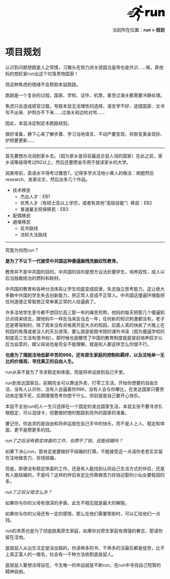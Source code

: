 <div align="right"><a href="https://github.com/YuXiang187/run"><img src="./assets/run_logo.svg" alt="SVG Image" height="50"></a></div>
<p align="right">当前所在位置：<strong>run > 规划</strong></p>

# 项目规划

认识到问题想跑是人之常情，习猪头在努力闭关锁国当皇帝也是共识……唉，真他妈的想赶紧run出这个垃圾贵物国家！

但这种焦虑的情绪不会帮助本鼠跑路。

跑路是一个复杂的过程，国家、学校、证件、机票，甚至过海关都需要冷静处理。

焦虑只会造成感官过载，导致本鼠无法理性的选择，语言学不好、选错国家、文书写不出来、护照办不下来……过海关和边检对骂……

因此，本鼠决定制定本跑路规划。

做好准备，静下心来了解步骤、学习当地语言、不动产要变现、存款变美金现钞、护照要更新……

---

首先要想办法润到家乡去。（因为家乡是目前最适合鼠人润的国家）在此之前，家乡话等级得考过N2以上，然后还要攒金币用于就读家乡的大学。

润美帝前，英语水平得考过雅思7。记得多学点洼地小黄人的做法：刷题然后research、发表论文，然后出多几个作品。

* 技术移民
  * 杰出人才：EB1
  * 优秀人才（有硕士及以上学历，或者有其他“高级技能”）移民：EB2
  * 普通雇主担保移民：EB3
* 配偶移民
* 避难移民
  * 反共路线
  * 法轮大法路线

---

究竟为何而run？

**是为了不让下一代接受中共国这种傻逼脑残洗脑奴性教育。**

教育并不是中共国的目的。中共国的目的是想方设法折磨学生，培养奴性，成人以后当独裁统治的燃料和耗材。

中共国的教育和各种分流体系让学生彻底变成奴隶，失去独立思考能力。这让绝大多数中共国的学生失去创新能力，把正常人变成不正常人。中共国这傻逼环境能把任何道德正常智商正常审美正常的人给逼疯了。

许多洼地学生至今都不想回忆高三那一年的痛苦煎熬，他妈的每天把那几个傻逼知识点绕来绕去，跟他妈牛一样反刍来反刍去一年，任何新的知识刺激都没有。老子还是寄宿制的，除了周末没有资格离开屁大点的校园，后面人真的快疯了大晚上在校园的角落或者没人的天台游荡，要么就是偷图书馆的课外书读（因为傻逼学校的制度高三生没有借书权）。那时候也是醒悟了中国的教育制度就是提前培养奴才以后当韭菜的，跟父母说也是完全不能理解，就是别人都这样怎么你就不行。

**也是为了摆脱洼地低薪辛苦的996，还有原生家庭的控制和羁绊，以及洼地单一无比的价值观，寻找真正的自由人生。**

run从来不是为了寻求稳定和体面，而是将命运放到自己手里。

run到发达国家后，前期完全可以靠送外卖、打零工生活，开始你想要的自由生活，没有人认识你，没有人会逼着你996，没有人会与你攀比，在发达国家只要劳动肯定饿不死，后期慢慢思考你想干什么，但前提是自己要开心快乐。

本鼠不主张run的人一生只选择在一个固定的发达国家生活，本鼠主张不要寻求扎根稳定，可以混绿卡，但要做好随时跑路到另外的国家的准备。

要记住，你追求的是自由和将命运放在自己手中的快乐，而不是人上人、稳定和体面，更不是攒更多的钱。

*run了之后没有稳定体面的工作，也攒不了钱，还能结婚吗？*

如果下决心run，那肯定是要做好不结婚的打算。不能接受这一点请你老老实实留在洼地做苦力、存钱结婚。

但是，即便没有稳定体面的工作，还是有人能找到认同自己生活方式的伴侣，还是有人能结婚的，不是吗？这样的伴侣肯定比你靠做苦力存钱迎娶的小仙女要稳固的多。

*run了之后父母怎么办？*

如果你与你的父母有很深的矛盾，此生不相见就是最大的解脱。

如果你与你的父母还有一定的感情，那么在他们需要帮助时，可以汇给他们一点钱。

run的本质也是为了彻底脱离原生家庭，如果你对原生家庭有很强的眷恋，那请你留在洼地。

底层鼠人从出生注定是没出路的，你读再多的书、干再多的活最后都是徒劳，比不上真正富人的一根毛，社会有一千种方法收割底层鼠人。

底层鼠人要想活得自在，今生唯一的命运就是不断run，在run中寻找自己短暂的精神自由。
